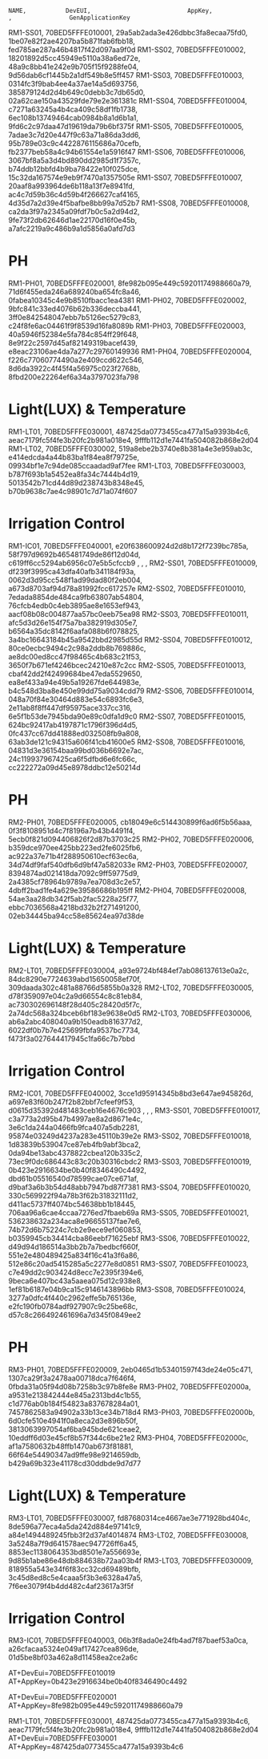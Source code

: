 
    NAME,           DevEUI,                           AppKey,                                 ,                GenApplicationKey
RM1-SS01, 70BED5FFFE010001, 29a5ab2ada3e426dbbc3fa8ecaa75fd0, 1be07e82f2ae4207ba5b871fab6fbb18, fed785ae287a46b4817f42d097aa9f0d
RM1-SS02, 70BED5FFFE010002, 18201892d5cc45949e5110a38a6ed72e, 48a9c8bb41e242e9b705f15f9288fe04, 9d56dab6cf1445b2a1df549b8e5ff457
RM1-SS03, 70BED5FFFE010003, 0314fc3f9bab4ee4a37ae14a5d693756, 385879124d2d4b649c0debb3c7db65d0, 02a62cae150a43529fde79e2e361381c
RM1-SS04, 70BED5FFFE010004, c7271a63245a4b4ca409c58df1fb1738, 6ec108b13749464cab0984b8a1d6b1a1, 9fd6c2c97daa47d19619da79b6bf375f
RM1-SS05, 70BED5FFFE010005, 7adae3c7d20e447f9c63a71a86da3dd6, 95b789e03c9c4422876115686a70cefb, fb2377beb58a4c94b61554e1a5916f47
RM1-SS06, 70BED5FFFE010006, 3067bf8a5a3d4bd890dd2985d1f7357c, b74ddb12bbfd4b9ba78422e10f025dce, 15c32da167574e9eb9f7470a1357505e
RM1-SS07, 70BED5FFFE010007, 20aaf8a993964de6b118a13f7e8941fd, ac4c7d59b36c4d59b4f266627caf4165, 4d35d7a2d39e4f5bafbe8bb99a7d52b7
RM1-SS08, 70BED5FFFE010008, ca2da3f97a2345a09fdf7b0c5a2d94d2, 9fe73f2db62646d1ae22170d16f0e45b, a7afc2219a9c486b9a1d5856a0afd7d3
# PH
RM1-PH01, 70BED5FFFE020001, 8fe982b095e449c59201174988660a79, 71d6f455eda246a689240ba654fc8a46, 0fabea10345c4e9b8510fbacc1ea4381
RM1-PH02, 70BED5FFFE020002, 9bfc841c33ed4076b62b336deccba441, 3ff0e842548047ebb7b5126ec5279c83, c24f8fe6ac04461f9f8539d16fa8089b
RM1-PH03, 70BED5FFFE020003, 40a5946f52384e5fa784c854ff29f648, 8e9f22c2597d45af82149319bacef439, e8eac23106ae4da7a277c29760149936
RM1-PH04, 70BED5FFFE020004, f226c77060774490a2e409ccd622c546, 8d6da3922c4f45f4a56975c023f2768b, 8fbd200e22264ef6a34a3797023fa798
# Light(LUX) & Temperature
RM1-LT01, 70BED5FFFE030001, 487425da0773455ca477a15a9393b4c6, aeac7179fc5f4fe3b20fc2b981a018e4, 9fffb112d1e7441fa504082b868e2d04
RM1-LT02, 70BED5FFFE030002, 519a8ebe2b3740e8b381a4e3e959ab3c, e414edcda4a44b83ba1f84ea8f79725e, 09934bf1e7c94de085ccaadad9af7fee
RM1-LT03, 70BED5FFFE030003, b787f693b1a5452ea8fa34c7444b4d19, 5013542b71cd44d89d238743b8348e45, b70b9638c7ae4c98901c7d71a074f607
# Irrigation Control
RM1-IC01, 70BED5FFFE040001, e20f638600924d2d8b172f7239bc785a, 58f797d9692b465481749de86f12d04d, c619ff6cc5294ab6956c07e5b5cfccb9
,                                 ,                                 ,
RM2-SS01, 70BED5FFFE010009, df239f3995ca43dfa40afb341184f93a, 0062d3d95cc548f1ad99dad80f2eb004, a673d8703af94d78a81992fcc617257e
RM2-SS02, 70BED5FFFE010010, 7edada8854de484ca9fb63807ab54804, 76cfcb4edb0c4eb3895ae8e1653ef943, aacf08b08c004877aa57bc0eeb75ea98
RM2-SS03, 70BED5FFFE010011, afc5d3d26e154f75a7ba382919d305e7, b6564a35dc8142f6aafa088b6f078825, 3a4bc16643184b45a9542bbd2985d55d
RM2-SS04, 70BED5FFFE010012, 80ce0ecbc9494c2c98a2ddb8b769886c, ae8dc00ed8cc47f98465c4b683c21f53, 3650f7b671ef4246bcec24210e87c2cc
RM2-SS05, 70BED5FFFE010013, cbaf42dd2f42499684be47eda5529650, ea8ef433a94e49b5a19267fde644983e, b4c548d3ba8e450e99dd75a9034cdd79
RM2-SS06, 70BED5FFFE010014, 048a70f84e30464d883e54c6893fc6e3, 2e11ab8f8ff447df95975ace337cc316, 6e5f1b53de7945bda90e89c0dfa1d9c0
RM2-SS07, 70BED5FFFE010015, 624bc92417ab4197871c1796f396d4d5, 0fc437cc67dd41888ed032508fb9a808, 63ab3de121c94315a606f41cb41600e5
RM2-SS08, 70BED5FFFE010016, 04831d3e36154baa99bd036b6692e7ac, 24c119937967425ca6f5dfbd6e6fc66c, cc222272a09d45e8978ddbc12e50214d
# PH
RM2-PH01, 70BED5FFFE020005, cb18049e6c514430899f6ad6f5b56aaa, 0f3f8108951d4c7f8196a7b43b4491f4, 5ecb0f821d094406826f2d87b3703c25
RM2-PH02, 70BED5FFFE020006, b359dce970ee425bb223ed2fe6025fb6, ac922a37e71b4f288950610ecf63ec6a, 34d74df9faf540dfb6d9bf47a582033e
RM2-PH03, 70BED5FFFE020007, 8394874ad021418da7092c9ff59775d9, 2a4385cf78964b9789a7ea708d3c2e57, 4dbff2bad1fe4a629e39586686b195ff
RM2-PH04, 70BED5FFFE020008, 54ae3aa28db342f5ab2fac5228a25f77, ebbc7036568a4218bd32b2f271491200, 02eb34445ba94cc58e85624ea97d38de
# Light(LUX) & Temperature
RM2-LT01, 70BED5FFFE030004, a93e9724bf484ef7ab086137613e0a2c, 84dc8290e7724639abd15650058ef70f, 309daada302c481a88766d5855b0a328
RM2-LT02, 70BED5FFFE030005, d78f359097e04c2a9d66554c8c81eb84, ac730302696148f28d405c28420d5f7c, 2a74dc568a324bceb6bf183e9638e0d5
RM2-LT03, 70BED5FFFE030006, ab6a2abc408040a9b150eadb816377d2, 6022df0b7b7e425699fbfa9537bc7734, f473f3a027644417945c1fa66c7b7bbd
# Irrigation Control
RM2-IC01, 70BED5FFFE040002, 3cce1d95914345b8bd3e647ae945826d, a697e83f60b247f2b82bbf7cfeef9f53, d0615d35392d481483ceb16e4676c903
,                                 ,                                 ,
RM3-SS01, 70BED5FFFE010017, c3a773a2d95b47b4997ae8a2d8671e4c, 3e6c1da244a0466fb9fca407a5db2281, 95874e03249d4237a283e45110b39e2e
RM3-SS02, 70BED5FFFE010018, 1d83839b539047ce87eb4fb9abf3bca2, 0da94be13abc4378822cbea120b335c2, 73ec9f0dc686443c83c20b30316cbdc2
RM3-SS03, 70BED5FFFE010019, 0b423e2916634be0b40f8346490c4492, dbd61b05516540d78599cae07ce671af, d9baf3a6b3b54d48abb7947bd87f7381
RM3-SS04, 70BED5FFFE010020, 330c569922f94a78b3f62b31832111d2, d411ac5737ff4074bc54638bb1b18445, 706aa96a6cae4ccaa7276ed7fbaeb69a
RM3-SS05, 70BED5FFFE010021, 536238632a234aca8e96655137fae7e6, 74b72d6b75224c7cb2e9ece9ef060853, b0359945cb34414cba86eebf71625ebf
RM3-SS06, 70BED5FFFE010022, d49d94d186514a3bb2b7a7bedbcf660f, 551e2e480489425a834f16c41a3f6a86, 512e86c20ad5415285a5c2277e8d0851
RM3-SS07, 70BED5FFFE010023, c7e49dd2c903424d8ecc7e2395f394e6, 9beca6e407bc43a5aaea075d12c938e8, 1ef81b6187e04b9ca15c9146143896bb
RM3-SS08, 70BED5FFFE010024, 3277a0dfc4f440c2962effe5b765136e, e2fc190fb0784adf927907c9c25be68c, d57c8c266492461696a7d345f0849ee2
# PH
RM3-PH01, 70BED5FFFE020009, 2eb0465d1b53401597f43de24e05c471, 1307ca29f3a2478aa00718dca7f646f4, 0fbda31a05f94d08b7258b3c97b8fe8e
RM3-PH02, 70BED5FFFE02000a, a9531e213842444e845a2313bd4c1b55, c1d776ab0b184f54823a837678284a01, 7457862583a94902a33b13ce34b718d4
RM3-PH03, 70BED5FFFE02000b, 6d0cfe510e4941f0a8eca2d3e896b50f, 3813063997054af6ba945bde621ceae2, 10eddff6d03e45cf8b57f344c6be21e2
RM3-PH04, 70BED5FFFE02000c, af1a7580632b48ffb1470ab673f81881, 66f64e54490347ad9ffe98e9214659db, b429a69b323e41178cd30ddbde9d7d77
# Light(LUX) & Temperature
RM3-LT01, 70BED5FFFE030007, fd87680314ce4667ae3e771928bd404c, 8de596a77eca4a5da242d884e97141c9, a84e1494489245fbb3f2d37af4014874
RM3-LT02, 70BED5FFFE030008, 3a5248a7f9d641578aec947726ff6a45, 8853ec1138064353bd8501e7a556693e, 9d85b1abe86e48db884638b72aa03b4f
RM3-LT03, 70BED5FFFE030009, 818955a543e34f6f83cc32cd69489bfb, 3c45d8ed8c5e4caaa5f3b3e6328a47a5, 7f6ee3079f4b4dd482c4af23617a3f5f
# Irrigation Control
RM3-IC01, 70BED5FFFE040003, 06b3f8ada0e24fb4ad7f87baef53a0ca, a26cfacaa5324e049af17427cea896de, 01d5be8bf03a462a8d11458ea2ce2a6c



AT+DevEui=70BED5FFFE010019
AT+AppKey=0b423e2916634be0b40f8346490c4492

AT+DevEui=70BED5FFFE020001
AT+AppKey=8fe982b095e449c59201174988660a79


RM1-LT01, 70BED5FFFE030001, 487425da0773455ca477a15a9393b4c6, aeac7179fc5f4fe3b20fc2b981a018e4, 9fffb112d1e7441fa504082b868e2d04
AT+DevEui=70BED5FFFE030001
AT+AppKey=487425da0773455ca477a15a9393b4c6
